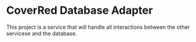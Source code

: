 # CoverRed Database Adapter

This project is a service that will handle all interactions between the other servicese and the database.